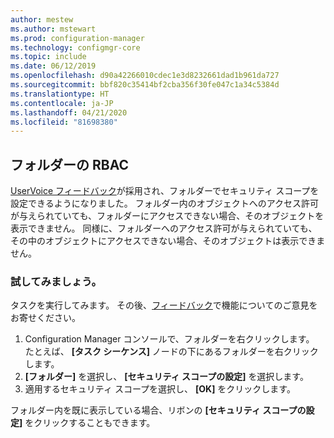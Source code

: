 ```yaml
---
author: mestew
ms.author: mstewart
ms.prod: configuration-manager
ms.technology: configmgr-core
ms.topic: include
ms.date: 06/12/2019
ms.openlocfilehash: d90a42266010cdec1e3d8232661dad1b961da727
ms.sourcegitcommit: bbf820c35414bf2cba356f30fe047c1a34c5384d
ms.translationtype: HT
ms.contentlocale: ja-JP
ms.lasthandoff: 04/21/2020
ms.locfileid: "81698380"
---
```

## <a name="rbac-on-folders"></a>フォルダーの RBAC

[UserVoice フィードバック](https://configurationmanager.uservoice.com/forums/300492-ideas/suggestions/8390346-rba-on-the-folder-level)が採用され、フォルダーでセキュリティ スコープを設定できるようになりました。 フォルダー内のオブジェクトへのアクセス許可が与えられていても、フォルダーにアクセスできない場合、そのオブジェクトを表示できません。 同様に、フォルダーへのアクセス許可が与えられていても、その中のオブジェクトにアクセスできない場合、そのオブジェクトは表示できません。 

### <a name="try-it-out"></a>試してみましょう。

タスクを実行してみます。 その後、[フィードバック](../../../../understand/find-help.md#product-feedback)で機能についてのご意見をお寄せください。

1. Configuration Manager コンソールで、フォルダーを右クリックします。 たとえば、 **[タスク シーケンス]** ノードの下にあるフォルダーを右クリックします。
1. **[フォルダー]** を選択し、 **[セキュリティ スコープの設定]** を選択します。
1. 適用するセキュリティ スコープを選択し、 **[OK]** をクリックします。

フォルダー内を既に表示している場合、リボンの **[セキュリティ スコープの設定]** をクリックすることもできます。
